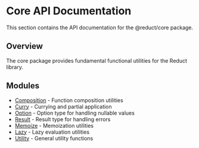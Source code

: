 # Core API Documentation

This section contains the API documentation for the @reduct/core package.

## Overview

The core package provides fundamental functional utilities for the Reduct library.

## Modules

- [Composition](./composition.md) - Function composition utilities
- [Curry](./curry.md) - Currying and partial application
- [Option](./option.md) - Option type for handling nullable values
- [Result](./result.md) - Result type for handling errors
- [Memoize](./memoize.md) - Memoization utilities
- [Lazy](./lazy.md) - Lazy evaluation utilities
- [Utility](./utility.md) - General utility functions

